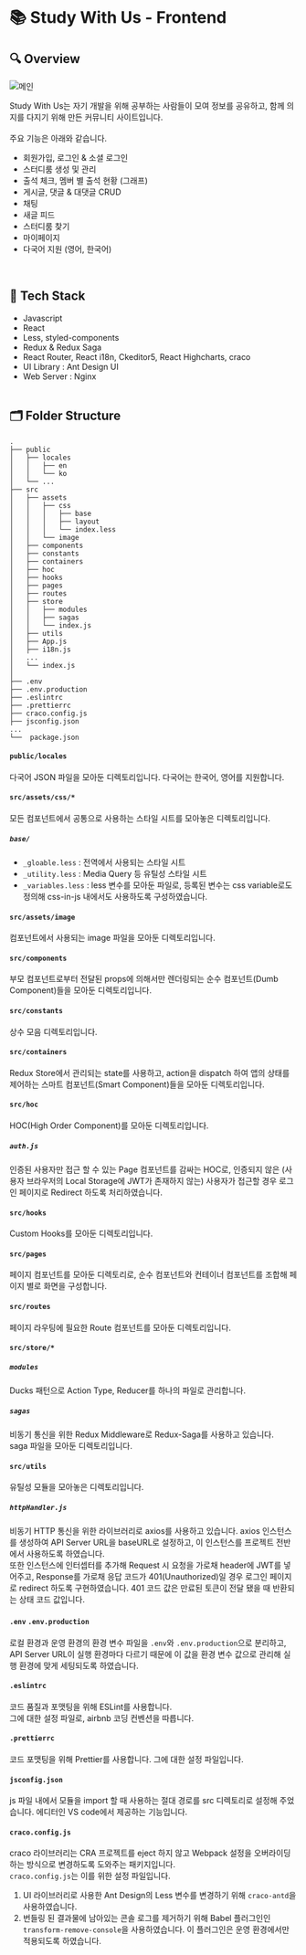 # 📚 Study With Us - Frontend

## 🔍 Overview

![메인](https://user-images.githubusercontent.com/41765537/110615240-905e0f80-81d6-11eb-843f-60de4cbf6937.gif)
<br/>

Study With Us는 자기 개발을 위해 공부하는 사람들이 모여 정보를 공유하고, 함께 의지를 다지기 위해 만든 커뮤니티 사이트입니다.<br/><br/>
주요 기능은 아래와 같습니다.

-   회원가입, 로그인 & 소셜 로그인
-   스터디룸 생성 및 관리
-   출석 체크, 멤버 별 출석 현황 (그래프)
-   게시글, 댓글 & 대댓글 CRUD
-   채팅
-   새글 피드
-   스터디룸 찾기
-   마이페이지
-   다국어 지원 (영어, 한국어)
<br/>
<!-- 자세한 기능 설명과 구현 내용은 [기술 블로그]()에 포스팅 해두었습니다. -->

## 🔧 Tech Stack
- Javascript
- React
- Less, styled-components
- Redux & Redux Saga
- React Router, React i18n, Ckeditor5, React Highcharts, craco
- UI Library : Ant Design UI
- Web Server : Nginx
    <br/><br/>

## 🗂 Folder Structure

```
.
├── public
│   ├── locales
│   │   ├── en
│   │   └── ko
│   └── ...
├── src
│   ├── assets
│   │   ├── css
│   │   │   ├── base
│   │   │   ├── layout
│   │   │   └── index.less
│   │   └── image
│   ├── components
│   ├── constants
│   ├── containers
│   ├── hoc
│   ├── hooks
│   ├── pages
│   ├── routes
│   ├── store
│   │   ├── modules
│   │   ├── sagas
│   │   └── index.js
│   ├── utils
│   ├── App.js
│   ├── i18n.js
│   ...
│   └── index.js
│
├── .env
├── .env.production
├── .eslintrc
├── .prettierrc
├── craco.config.js
├── jsconfig.json
...
└──  package.json
```

#### `public/locales`

다국어 JSON 파일을 모아둔 디렉토리입니다. 다국어는 한국어, 영어를 지원합니다.

#### `src/assets/css/*`

모든 컴포넌트에서 공통으로 사용하는 스타일 시트를 모아놓은 디렉토리입니다.

##### `base/`

-   `_gloable.less` : 전역에서 사용되는 스타일 시트
-   `_utility.less` : Media Query 등 유틸성 스타일 시트
-   `_variables.less` : less 변수를 모아둔 파일로, 등록된 변수는 css variable로도 정의해 css-in-js 내에서도 사용하도록 구성하였습니다.

#### `src/assets/image`

컴포넌트에서 사용되는 image 파일을 모아둔 디렉토리입니다.

#### `src/components`

부모 컴포넌트로부터 전달된 props에 의해서만 렌더링되는 순수 컴포넌트(Dumb Component)들을 모아둔 디렉토리입니다.

#### `src/constants`

상수 모음 디렉토리입니다.

#### `src/containers`

Redux Store에서 관리되는 state를 사용하고, action을 dispatch 하여 앱의 상태를 제어하는 스마트 컴포넌트(Smart Component)들을 모아둔 디렉토리입니다.

#### `src/hoc`

HOC(High Order Component)를 모아둔 디렉토리입니다.<br/>

##### `auth.js`

인증된 사용자만 접근 할 수 있는 Page 컴포넌트를 감싸는 HOC로, 인증되지 않은 (사용자 브라우저의 Local Storage에 JWT가 존재하지 않는) 사용자가 접근할 경우 로그인 페이지로 Redirect 하도록 처리하였습니다.

#### `src/hooks`

Custom Hooks를 모아둔 디렉토리입니다.

#### `src/pages`

페이지 컴포넌트를 모아둔 디렉토리로, 순수 컴포넌트와 컨테이너 컴포넌트를 조합해 페이지 별로 화면을 구성합니다.

#### `src/routes`

페이지 라우팅에 필요한 Route 컴포넌트를 모아둔 디렉토리입니다.

#### `src/store/*`

##### `modules`

Ducks 패턴으로 Action Type, Reducer를 하나의 파일로 관리합니다.

##### `sagas`

비동기 통신을 위한 Redux Middleware로 Redux-Saga를 사용하고 있습니다.<br/>
saga 파일을 모아둔 디렉토리입니다.

#### `src/utils`

유틸성 모듈을 모아놓은 디렉토리입니다.

##### `httpHandler.js`

비동기 HTTP 통신을 위한 라이브러리로 axios를 사용하고 있습니다. axios 인스턴스를 생성하여 API Server URL을 baseURL로 설정하고, 이 인스턴스를 프로젝트 전반에서 사용하도록 하였습니다.<br/>
또한 인스턴스에 인터셉터를 추가해 Request 시 요청을 가로채 header에 JWT를 넣어주고, Response를 가로채 응답 코드가 401(Unauthorized)일 경우 로그인 페이지로 redirect 하도록 구현하였습니다. 401 코드 값은 만료된 토큰이 전달 됐을 때 반환되는 상태 코드 값입니다.

#### `.env` `.env.production`

로컬 환경과 운영 환경의 환경 변수 파일을 `.env`와 `.env.production`으로 분리하고, API Server URL이 실행 환경마다 다르기 때문에 이 값을 환경 변수 값으로 관리해 실행 환경에 맞게 세팅되도록 하였습니다.

#### `.eslintrc`

코드 품질과 포맷팅을 위해 ESLint를 사용합니다.<br/>그에 대한 설정 파일로, airbnb 코딩 컨벤션을 따릅니다.

#### `.prettierrc`

코드 포맷팅을 위해 Prettier를 사용합니다. 그에 대한 설정 파일입니다.

#### `jsconfig.json`

js 파일 내에서 모듈을 import 할 때 사용하는 절대 경로를 src 디렉토리로 설정해 주었습니다. 에디터인 VS code에서 제공하는 기능입니다.

#### `craco.config.js`

craco 라이브러리는 CRA 프로젝트를 eject 하지 않고 Webpack 설정을 오버라이딩 하는 방식으로 변경하도록 도와주는 패키지입니다.<br/>`craco.config.js`는 이를 위한 설정 파일입니다.<br/>

1. UI 라이브러리로 사용한 Ant Design의 Less 변수를 변경하기 위해 `craco-antd`을 사용하였습니다.
2. 번들링 된 결과물에 남아있는 콘솔 로그를 제거하기 위해 Babel 플러그인인 `transform-remove-console`을 사용하였습니다. 이 플러그인은 운영 환경에서만 적용되도록 하였습니다.
